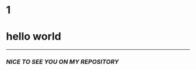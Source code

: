 # 1
<html>
<h1>hello world</h1>
<hr>
<h3><i><b>NICE TO SEE YOU ON MY REPOSITORY</b></i></h3>
</html>
